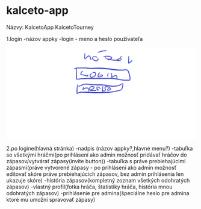 # kalceto-app
Názvy:
KalcetoApp
KalcetoTourney

1.login
-názov appky
-login - meno a heslo používateľa

<img src=https://github.com/AppsLab-2/kalceto-app/blob/master/Login_Appky.png>



2.po logine(hlavná stránka)
-nadpis (názov appky?,hlavné menu?)
-tabuľka so všetkými hráčmi(po prihlásení ako admin možnosť pridávať hráčov do zápasov/vytvárať zápasy(invite button))
-tabuľka s práve prebiehajúcimi zápasmi(práve vytvorené zápasy - po prihlásení ako admin možnosť editovať skóre práve prebiehajúcich zápasov, bez admin prihlásenia len ukazuje skóre)
-história zápasov(kompletný zoznam všetkých odohratých zápasov)
-vlastný profil(fotka hráča, štatistiky hráča, história mnou odohratých zápasov)
-prihlásenie pre admina(špeciálne heslo pre admina ktoré mu umožní spravovať zápasy)
